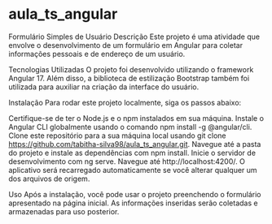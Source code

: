 # aula_ts_angular

Formulário Simples de Usuário 
Descrição 
Este projeto é uma atividade que envolve o desenvolvimento de um formulário em Angular para coletar informações pessoais e de endereço de um usuário.

Tecnologias Utilizadas 
O projeto foi desenvolvido utilizando o framework Angular 17. Além disso, a biblioteca de estilização Bootstrap também foi utilizada para auxiliar na criação da interface do usuário.

Instalação 
Para rodar este projeto localmente, siga os passos abaixo:

Certifique-se de ter o Node.js e o npm instalados em sua máquina.
Instale o Angular CLI globalmente usando o comando npm install -g @angular/cli.
Clone este repositório para a sua máquina local usando git clone https://github.com/tabitha-silva98/aula_ts_angular.git.
Navegue até a pasta do projeto e instale as dependências com npm install.
Inicie o servidor de desenvolvimento com ng serve.
Navegue até http://localhost:4200/. O aplicativo será recarregado automaticamente se você alterar qualquer um dos arquivos de origem.

Uso 
Após a instalação, você pode usar o projeto preenchendo o formulário apresentado na página inicial. As informações inseridas serão coletadas e armazenadas para uso posterior.
